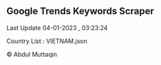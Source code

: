 

## Google Trends Keywords Scraper 
 
Last Update 04-01-2023 , 03:23:24

Country List :
VIETNAM.json



© Abdul Muttaqin 
